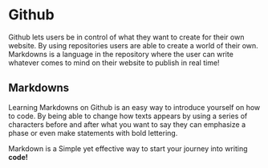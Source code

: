 # Github

Github lets users be in control of what they want to create for their own website.
By using repositories users are able to create a world of their own.
Markdowns is a language in the repository where the user can write whatever comes to mind on their website to publish in real time!

## Markdowns

Learning Markdowns on Github is an easy way to introduce yourself on how to code.
By being able to change how texts appears by using a series of characters before and after what you
want to say they can emphasize a phase or even make statements with bold lettering.

Markdown is a Simple yet effective way to start your journey into writing **code!**
